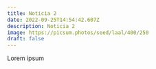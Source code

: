 ```yaml
---
title: Noticia 2
date: 2022-09-25T14:54:42.607Z
description: Noticia 2
image: https://picsum.photos/seed/laal/400/250
draft: false
---
```

Lorem ipsum